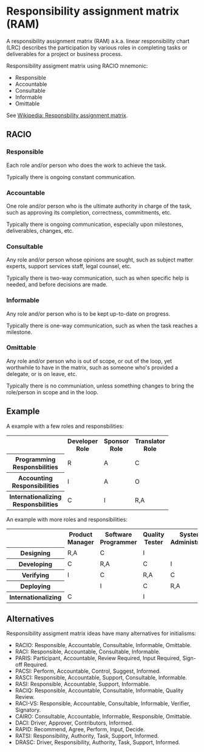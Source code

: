 <!--
  * browser: responsibility-assignment-matrix
  * tracker: f44c30d1b876f8987cf78c727e573542
  * version: 3.4.0
  * updated: 2018-12-28T21:02:17Z
  * contact: Joel Parker Henderson (http://joelparkerhenderson.com)
  * options: commentable
-->

# Responsibility assignment matrix (RAM)

A responsibility assignment matrix (RAM) a.k.a. linear responsibility chart (LRC) describes the participation by various roles in completing tasks or deliverables for a project or business process.

Responsibility assigment matrix using RACIO mnemonic:

* Responsible
* Accountable
* Consultable
* Informable
* Omittable

See [Wikipedia: Responsbility assignment matrix](https://wikipedia.org/wiki/Responsibility_assignment_matrix).


## RACIO


### Responsible

Each role and/or person who does the work to achieve the task.

Typically there is ongoing constant communication.


### Accountable

One role and/or person who is the ultimate authority in charge of the task, such as approving its completion, correctness, commitments, etc.

Typically there is ongoing communication, especially upon milestones, deliverables, changes, etc.


### Consultable

Any role and/or person whose opinions are sought, such as subject matter experts, support services staff, legal counsel, etc.

Typically there is two-way communication, such as when specific help is needed, and before decisions are made.


### Informable

Any role and/or person who is to be kept up-to-date on progress.

Typically there is one-way communication, such as when the task reaches a milestone.


### Omittable

Any role and/or person who is out of scope, or out of the loop, yet worthwhile to have in the matrix, such as someone who's provided a delegate, or is on leave, etc.

Typically there is no communiation, unless something changes to bring the role/person in scope and in the loop.


## Example

A example with a few roles and responsbilities:

<table>
<tr>
<th></th>
<th>Developer<br>Role</th>
<th>Sponsor<br>Role</th>
<th>Translator<br>Role</th>
</tr>

<tr>
<th>Programming<br>Responsbilities</th>
<td>R</td>
<td>A</td>
<td>C</td>
</tr>

<tr>
<th>Accounting<br>Responsibilities</th>
<td>I</td>
<td>A</td>
<td>O</td>
</tr>

<tr>
<th>Internationalizing<br>Responsbilities</th>
<td>C</td>
<td>I</td>
<td>R,A</td>
</tr>

</table>


An example with more roles and responsibilities:

<table>
<tr>
<th></th>
<th>Product<br>Manager</th>
<th>Software<br>Programmer</th>
<th>Quality<br>Tester</th>
<th>System<br>Administrator</th>
<th>Language<br>Translator</th>
</tr>

<tr>
<th>Designing<br></th>
<td>R,A</td>
<td>C</td>
<td>I</td>
<td></td>
<td>C</td>
</tr>

<tr>
<th>Developing</th>
<td>C</td>
<td>R,A</td>
<td>C</td>
<td>I</td>
<td></td>
</tr>

<tr>
<th>Verifying</th>
<td>I</td>
<td>C</td>
<td>R,A</td>
<td>C</td>
<td></td>
</tr>

<tr>
<th>Deploying</th>
<td></td>
<td>I</td>
<td>C</td>
<td>R,A</td>
<td></td>
</tr>

<tr>
<th>Internationalizing</th>
<td>C</td>
<td></td>
<td>I</td>
<td></td>
<td>R,A</td>
</tr>

</table>


## Alternatives

Responsibility assigment matrix ideas have many alternatives for initialisms:

* RACIO: Responsible, Accountable, Consultable, Informable, Omittable.
* RACI: Responsible, Accountable, Consultable, Informable.
* PARIS: Participant, Accountable, Review Required, Input Required, Sign-off Required.
* PACSI: Perform, Accountable, Control, Suggest, Informed.
* RASCI: Responsible, Accountable, Support, Consultable, Informable.
* RASI: Responsible, Accountable, Support, Informable.
* RACIQ: Responsible, Accountable, Consultable, Informable, Quality Review.
* RACI-VS:  Responsible, Accountable, Consultable, Informable, Verifier, Signatory.
* CAIRO: Consultable, Accountable,  Informable, Responsible, Omittable.
* DACI: Driver, Approver, Contributors, Informed.
* RAPID: Recommend, Agree, Perform, Input, Decide.
* RATSI: Responsibility, Authority, Task, Support, Informed.
* DRASC: Driver, Responsibility, Authority, Task, Support, Informed.
